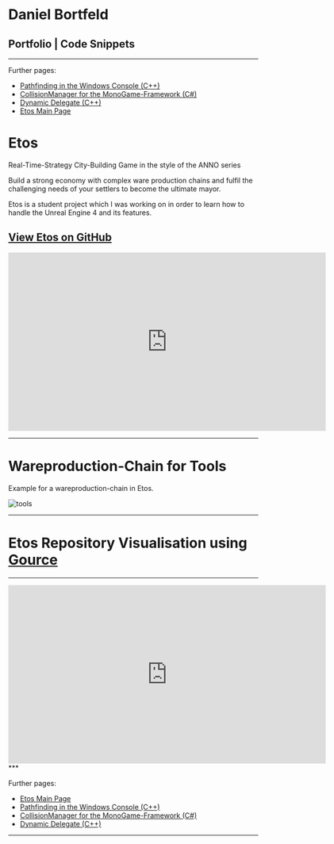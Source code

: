# Daniel Bortfeld  

<a name="Etos_Video"/>   

## Portfolio | Code Snippets 
***    

Further pages:    

+ [Pathfinding in the Windows Console (C++)](https://ogoxhammerschild.github.io/Console-Pathfinding/)    
+ [CollisionManager for the MonoGame-Framework (C#)](https://ogoxhammerschild.github.io/Collision/)    
+ [Dynamic Delegate (C++)](https://ogoxhammerschild.github.io/DynamicDelegate/)    
+ [Etos Main Page](https://ogoxhammerschild.github.io/Etos/)   

# Etos   

Real-Time-Strategy City-Building Game in the style of the ANNO series

Build a strong economy with complex ware production chains and fulfil the challenging needs of your settlers to become the ultimate mayor.    

Etos is a student project which I was working on in order to learn how to handle the Unreal Engine 4 and its features.   

## [View Etos on GitHub](https://github.com/OgoxHammerschild/Etos)    

<iframe width="640" height="360" src="https://www.youtube.com/embed/N4IIhWtp3jI" frameborder="0" gesture="media" allowfullscreen></iframe>   

***    
<a name="Chain"/>   
      
# Wareproduction-Chain for Tools   

Example for a wareproduction-chain in Etos.
   
![tools](https://raw.githubusercontent.com/OgoxHammerschild/Etos/master/docs/images/Produktionskette_White.png)   

***   

<a name="Gource"/>   

# Etos Repository Visualisation using [Gource](https://gource.io)

***   
<iframe width="640" height="360" src="https://www.youtube.com/embed/uBaK0XQHS3c?rel=0" frameborder="0" allowfullscreen></iframe>   
***   

	
Further pages:    

+ [Etos Main Page](https://ogoxhammerschild.github.io/Etos/)   
+ [Pathfinding in the Windows Console (C++)](https://ogoxhammerschild.github.io/Console-Pathfinding/)    
+ [CollisionManager for the MonoGame-Framework (C#)](https://ogoxhammerschild.github.io/Collision/)    
+ [Dynamic Delegate (C++)](https://ogoxhammerschild.github.io/DynamicDelegate/)    

***   
